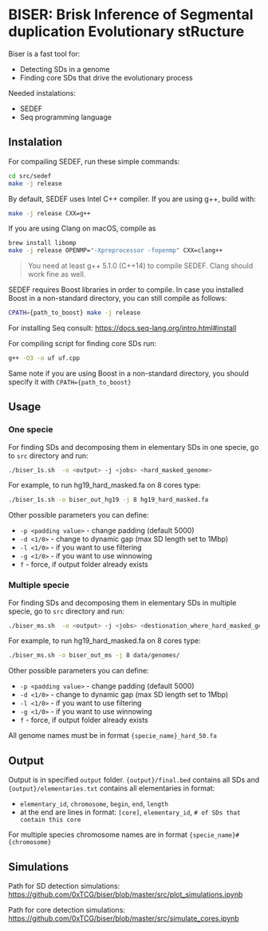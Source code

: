 # BISER: Brisk Inference of Segmental duplication Evolutionary stRucture

Biser is a fast tool for:
* Detecting SDs in a genome
* Finding core SDs that drive the evolutionary process

Needed instalations:
* SEDEF
* Seq programming language


## Instalation
For compailing SEDEF, run these simple commands:
```bash
cd src/sedef
make -j release
```

By default, SEDEF uses Intel C++ compiler. If you are using g++, build with:
```bash
make -j release CXX=g++
```

If you are using Clang on macOS, compile as 
```bash
brew install libomp
make -j release OPENMP="-Xpreprocessor -fopenmp" CXX=clang++
```

> You need at least g++ 5.1.0 (C++14) to compile SEDEF. Clang should work fine as well.

SEDEF requires Boost libraries in order to compile. In case you installed Boost in a non-standard directory, you can still compile as follows:
```bash
CPATH={path_to_boost} make -j release
```

For installing Seq consult:
https://docs.seq-lang.org/intro.html#install

For compiling script for finding core SDs run:
```bash
g++ -O3 -o uf uf.cpp
```
Same note if you are using Boost in a non-standard directory, you should specify it with 
`CPATH={path_to_boost}`


## Usage
### One specie
For finding SDs and decomposing them in elementary SDs in one specie, go to `src` directory and run:
```bash
./biser_1s.sh  -o <output> -j <jobs> <hard_masked_genome> 
```
For example, to run hg19_hard_masked.fa on 8 cores type:
```bash
./biser_1s.sh -o biser_out_hg19 -j 8 hg19_hard_masked.fa
```
Other possible parameters you can define:
* `-p <padding value>` - change padding (default 5000)
* `-d <1/0>` - change to dynamic gap (max SD length set to 1Mbp)
* `-l <1/0>` - if you want to use filtering
* `-g <1/0>` - if you want to use winnowing
* `f` - force, if output folder already exists

### Multiple specie
For finding SDs and decomposing them in elementary SDs in multiple specie, go to `src` directory and run:
```bash
./biser_ms.sh  -o <output> -j <jobs> <destionation_where_hard_masked_genomes_are> 
```
For example, to run hg19_hard_masked.fa on 8 cores type:
```bash
./biser_ms.sh -o biser_out_ms -j 8 data/genomes/
```
Other possible parameters you can define:
* `-p <padding value>` - change padding (default 5000)
* `-d <1/0>` - change to dynamic gap (max SD length set to 1Mbp)
* `-l <1/0>` - if you want to use filtering
* `-g <1/0>` - if you want to use winnowing
* `f` - force, if output folder already exists

All genome names must be in format `{specie_name}_hard_50.fa`

## Output
Output is in specified `output` folder. `{output}/final.bed` contains all SDs and `{output}/elementaries.txt` contains all elementaries in format:
* `elementary_id`, `chromosome`, `begin`, `end`,  `length`
* at the end are lines in format: `[core]`, `elementary_id`, `# of SDs that contain this core`

For multiple species chromosome names are in format `{specie_name}#{chromosome}`

## Simulations
Path for SD detection simulations:
https://github.com/0xTCG/biser/blob/master/src/plot_simulations.ipynb   


Path for core detection simulations:
https://github.com/0xTCG/biser/blob/master/src/simulate_cores.ipynb   

